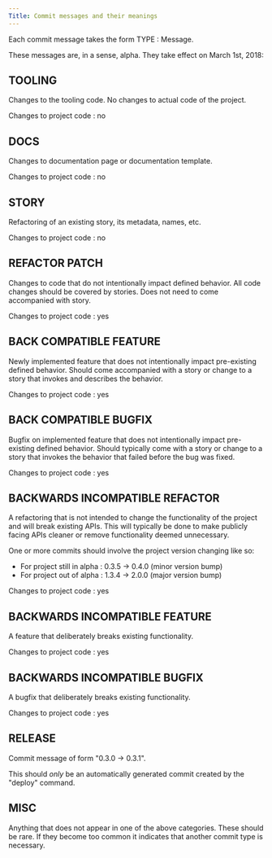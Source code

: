 ```yaml
---
Title: Commit messages and their meanings
---
```


Each commit message takes the form TYPE : Message.

These messages are, in a sense, alpha. They take effect on March 1st, 2018:

TOOLING
-------

Changes to the tooling code. No changes to actual code of the project.

Changes to project code : no

DOCS
----

Changes to documentation page or documentation template.

Changes to project code : no

STORY
-----

Refactoring of an existing story, its metadata, names, etc.

Changes to project code : no

REFACTOR PATCH 
--------------

Changes to code that do not intentionally impact defined behavior. All code changes
should be covered by stories. Does not need to come accompanied with story.

Changes to project code : yes

BACK COMPATIBLE FEATURE
-----------------------

Newly implemented feature that does not intentionally impact pre-existing defined
behavior. Should come accompanied with a story or change to a story that invokes
and describes the behavior.

Changes to project code : yes

BACK COMPATIBLE BUGFIX
----------------------

Bugfix on implemented feature that does not intentionally impact pre-existing defined
behavior. Should typically come with a story or change to a story that invokes the behavior
that failed before the bug was fixed.

Changes to project code : yes


BACKWARDS INCOMPATIBLE REFACTOR
-------------------------------

A refactoring that is not intended to change the functionality of the project and will break existing APIs. This will typically be done to make publicly facing APIs cleaner or remove functionality deemed unnecessary.

One or more commits should involve the project version changing like so:

- For project still in alpha : 0.3.5 -> 0.4.0 (minor version bump)
- For project out of alpha : 1.3.4 -> 2.0.0 (major version bump)

Changes to project code : yes

BACKWARDS INCOMPATIBLE FEATURE
------------------------------

A feature that deliberately breaks existing functionality.

Changes to project code : yes

BACKWARDS INCOMPATIBLE BUGFIX
-----------------------------

A bugfix that deliberately breaks existing functionality.

Changes to project code : yes

RELEASE
-------

Commit message of form "0.3.0 -> 0.3.1".

This should *only* be an automatically generated commit created by the "deploy" command.

MISC
----

Anything that does not appear in one of the above categories. These should be rare. If they
become too common it indicates that another commit type is necessary.


